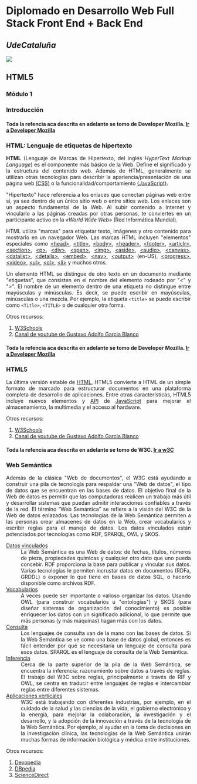 # Diplomado en Desarrollo Web Full Stack Front End + Back End
## _UdeCataluña_

![](https://i.ibb.co/rbzdqdR/FOTO.png)

## HTML5
### Módulo 1
  
### Introducción
####  Toda la refencia aca descrita en adelante se tomo de Developer Mozilla. [Ir a Developer Mozilla](https://developer.mozilla.org/es/docs/Web/HTML)
  
### HTML: Lenguaje de etiquetas de hipertexto
  
<p align="justify"> <strong>HTML</strong> (Lenguaje de Marcas de Hipertexto, del inglés <i>HyperText Markup Language</i>) es el componente más básico de la Web. Define el significado y la estructura del contenido web. Además de HTML, generalmente se utilizan otras tecnologías para describir la apariencia/presentación de una página web <a href="https://developer.mozilla.org/es/docs/Web/CSS">(CSS)</a> o la funcionalidad/comportamiento <a href="https://developer.mozilla.org/es/docs/Web/JavaScriptS">(JavaScript)</a>.</p>
  
<p align="justify"> "Hipertexto" hace referencia a los enlaces que conectan páginas web entre sí, ya sea dentro de un único sitio web o entre sitios web. Los enlaces son un aspecto fundamental de la Web. Al subir contenido a Internet y vincularlo a las páginas creadas por otras personas, te conviertes en un participante activo en la <i>«World Wide Web»</i> (Red Informática Mundial).</p>
  
<p align="justify"> HTML utiliza "marcas" para etiquetar texto, imágenes y otro contenido para mostrarlo en un navegador Web. Las  marcas HTML incluyen "elementos" especiales como <a href="https://developer.mozilla.org/es/docs/Web/HTML/Element/head"> &lt;head&gt;</a>, <a href="https://developer.mozilla.org/es/docs/Web/HTML/Element/title"> &lt;title&gt;</a>, <a href="https://developer.mozilla.org/es/docs/Web/HTML/Element/body"> &lt;body&gt;</a>, <a href="https://developer.mozilla.org/es/docs/Web/HTML/Element/header"> &lt;header&gt;</a>, <a href="https://developer.mozilla.org/es/docs/Web/HTML/Element/footer"> &lt;footer&gt;</a>, <a href="https://developer.mozilla.org/es/docs/Web/HTML/Element/article"> &lt;articlr&gt;</a>, <a href="https://developer.mozilla.org/es/docs/Web/HTML/Element/section"> &lt;section&gt;</a>, <a href="https://developer.mozilla.org/es/docs/Web/HTML/Element/p"> &lt;p&gt;</a>, <a href="https://developer.mozilla.org/es/docs/Web/HTML/Element/div"> &lt;div&gt;</a>, <a href="https://developer.mozilla.org/es/docs/Web/HTML/Element/span"> &lt;span&gt;</a>, <a href="https://developer.mozilla.org/es/docs/Web/HTML/Element/img"> &lt;img&gt;</a>, <a href="https://developer.mozilla.org/es/docs/Web/HTML/Element/aside"> &lt;aside&gt;</a>, <a href="https://developer.mozilla.org/es/docs/Web/HTML/Element/audio"> &lt;audio&gt;</a>, <a href="https://developer.mozilla.org/es/docs/Web/HTML/Element/canvas"> &lt;canvas&gt;</a>, <a href="https://developer.mozilla.org/es/docs/Web/HTML/Element/datalist"> &lt;datalist&gt;</a>, <a href="https://developer.mozilla.org/es/docs/Web/HTML/Element/details"> &lt;details&gt;</a>, <a href="https://developer.mozilla.org/es/docs/Web/HTML/Element/embed"> &lt;embed&gt;</a>, <a href="https://developer.mozilla.org/es/docs/Web/HTML/Element/nav"> &lt;nav&gt;</a>, <a href="https://developer.mozilla.org/es/docs/Web/HTML/Element/output"> &lt;output&gt;</a> (en-US), <a href="https://developer.mozilla.org/es/docs/Web/HTML/Element/progress"> &lt;progress&gt;</a>, <a href="https://developer.mozilla.org/es/docs/Web/HTML/Element/video"> &lt;video&gt;</a>, <a href="https://developer.mozilla.org/es/docs/Web/HTML/Element/ul"> &lt;ul&gt;</a>, <a href="https://developer.mozilla.org/es/docs/Web/HTML/Element/ol"> &lt;ol&gt;</a>, <a href="https://developer.mozilla.org/es/docs/Web/HTML/Element/li"> &lt;li&gt;</a> y muchos otros.</p>
  
  <p align="justify"> Un elemento HTML se distingue de otro texto en un documento mediante "etiquetas", que consisten en el nombre del elemento rodeado por "<" y ">". El nombre de un elemento dentro de una etiqueta no distingue entre mayúsculas y minúsculas. Es decir, se puede escribir en mayúsculas, minúsculas o una mezcla. Por ejemplo, la etiqueta <code>&lt;title&gt;</code> se puede escribir como <code>&lt;Title&gt;</code>, <code>&lt;TITLE&gt;</code> o de cualquier otra forma.</p>
  
  <p align="justify"> Otros recursos: </p>
  
<ol align="justify">
  <li><a href="https://www.w3schools.com/html/default.asp"> W3Schools</a></li>
  <li><a href="https://www.youtube.com/c/GustavoGarciaBlanco"> Canal de youtube de Gustavo Adolfo Garcia Blanco</a></li>
</ol>
  
####  Toda la refencia aca descrita en adelante se tomo de Developer Mozilla. [Ir a Developer Mozilla](https://developer.mozilla.org/es/docs/Glossary/HTML5)
  
### HTML5
  
<p align="justify"> La última versión estable de <a href="https://developer.mozilla.org/es/docs/Glossary/HTML"> HTML</a>, HTML5 convierte a HTML de un simple formato de marcado para estructurar documentos en una plataforma completa de desarrollo de aplicaciones. Entre otras características, HTML5 incluye nuevos elementos y <a href="https://developer.mozilla.org/es/docs/Glossary/API"> API</a> de <a href="https://developer.mozilla.org/es/docs/Glossary/JavaScript"> JavaScript</a> para mejorar el almacenamiento, la multimedia y el acceso al hardware.</p>
  
<p align="justify"> Otros recursos: </p>
  
<ol align="justify">
  <li><a href="https://www.w3schools.com/html/default.asp"> W3Schools</a></li>
  <li><a href="https://www.youtube.com/c/GustavoGarciaBlanco"> Canal de youtube de Gustavo Adolfo Garcia Blanco</a></li>
</ol>
  
####  Toda la refencia aca descrita en adelante se tomo de W3C. [Ir a w3C](https://www.w3.org/standards/semanticweb/)
  
### Web Semántica
  
<p align="justify"> Además de la clásica "Web de documentos", el W3C está ayudando a construir una pila de tecnología para respaldar una "Web de datos", el tipo de datos que se encuentran en las bases de datos. El objetivo final de la Web de datos es permitir que las computadoras realicen un trabajo más útil y desarrollar sistemas que puedan admitir interacciones confiables a través de la red. El término “Web Semántica” se refiere a la visión del W3C de la Web de datos enlazados. Las tecnologías de la Web Semántica permiten a las personas crear almacenes de datos en la Web, crear vocabularios y escribir reglas para el manejo de datos. Los datos vinculados están potenciados por tecnologías como RDF, SPARQL, OWL y SKOS.</p>
  
<dl align="justify">
  <dt><a href="https://www.w3.org/standards/semanticweb/data">Datos vinculados</a></dt>
  <dd>La Web Semántica es una Web de datos: de fechas, títulos, números de pieza, propiedades químicas y cualquier otro dato que uno pueda concebir. RDF proporciona la base para publicar y vincular sus datos. Varias tecnologías le permiten incrustar datos en documentos (RDFa, GRDDL) o exponer lo que tiene en bases de datos SQL, o hacerlo disponible como archivos RDF.</dd>
  <dt><a href="https://www.w3.org/standards/semanticweb/ontology">Vocabularios</a></dt>
  <dd>A veces puede ser importante o valioso organizar los datos. Usando OWL (para construir vocabularios u "ontologías") y SKOS (para diseñar sistemas de organización del conocimiento) es posible enriquecer los datos con un significado adicional, lo que permite que más personas (y más máquinas) hagan más con los datos.</dd>
  <dt><a href="https://www.w3.org/standards/semanticweb/query">Consulta</a></dt>
  <dd>Los lenguajes de consulta van de la mano con las bases de datos. Si la Web Semántica se ve como una base de datos global, entonces es fácil entender por qué se necesitaría un lenguaje de consulta para esos datos. SPARQL es el lenguaje de consulta de la Web Semántica.</dd>
  <dt><a href="https://www.w3.org/standards/semanticweb/inference">Inferencia</a></dt>
  <dd>Cerca de la parte superior de la pila de la Web Semántica, se encuentra la inferencia: razonamiento sobre datos a través de reglas. El trabajo del W3C sobre reglas, principalmente a través de RIF y OWL, se centra en traducir entre lenguajes de reglas e intercambiar reglas entre diferentes sistemas.</dd>
  <dt><a href="https://www.w3.org/standards/semanticweb/applications">Aplicaciones verticales</a></dt>
  <dd>W3C está trabajando con diferentes industrias, por ejemplo, en el cuidado de la salud y las ciencias de la vida, el gobierno electrónico y la energía, para mejorar la colaboración, la investigación y el desarrollo, y la adopción de la innovación a través de la tecnología de la Web Semántica. Por ejemplo, al ayudar en la toma de decisiones en la investigación clínica, las tecnologías de la Web Semántica unirán muchas formas de información biológica y médica entre instituciones.</dd>
</dl>
  
<p align="justify"> Otros recursos: </p>
  
<ol align="justify">
  <li><a href="https://devopedia.org/semantic-web"> Devopedia</a></li>
  <li><a href="https://dbpedia.org/page/Semantic_Web"> DBpedia</a></li>
  <li><a href="https://www.sciencedirect.com/topics/computer-science/semantic-web-technology"> ScienceDirect</a></li>
</ol>
